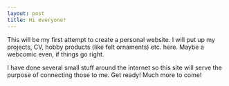 ```yaml
---
layout: post
title: Hi everyone!
---
```


This will be my first attempt to create a personal website. I will put up my projects, CV, hobby products (like felt ornaments) etc. here. Maybe a webcomic even, if things go right.

I have done several small stuff around the internet so this site will serve the purpose of connecting those to me. Get ready! Much more to come!